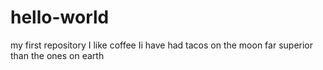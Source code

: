 # hello-world
my first repository 
I like coffee
Ii have had tacos on the moon far superior than the ones on earth
